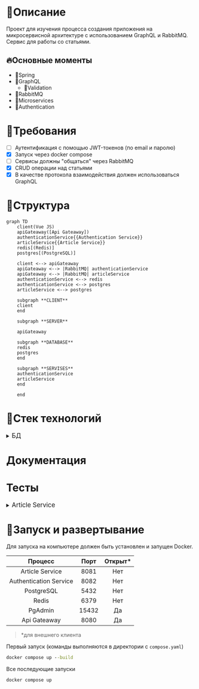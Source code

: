 # 📃Описание
Проект для изучения процесса
создания приложения на микросервисной архитектуре
с использованием GraphQL и RabbitMQ.\
Сервис для работы со статьями.
## 🔥Основные моменты
* 🔶Spring
* 🔶GraphQL
  * 🔶Validation
* 🔶RabbitMQ
* 🔶Microservices
* 🔶Authentication
# 📗Требования
- [ ] Аутентификация с помощью JWT-токенов (по email и паролю)
- [x] Запуск через docker compose
- [ ] Сервисы должны "общаться" через RabbitMQ
- [x] CRUD операции над статьями
- [x] В качестве протокола взаимодействия должен использоваться GraphQL
# 🎨Структура
```mermaid
graph TD
    client(Vue JS)
    apiGateaway([Api Gateaway])
    authenticationService{{Authentication Service}}
    articleService{{Article Service}}
    redis[(Redis)]
    postgres[(PostgreSQL)]

    client <--> apiGateaway
    apiGateaway <--> |RabbitMQ| authenticationService
    apiGateaway <--> |RabbitMQ| articleService
    authenticationService <--> redis
    authenticationService <--> postgres
    articleService <--> postgres

    subgraph **CLIENT**
    client
    end

    subgraph **SERVER**

    apiGateaway

    subgraph **DATABASE**
    redis
    postgres
    end

    subgraph **SERVISES**
    authenticationService
    articleService
    end

    end
```
# 🔧Стек технологий

<details>
<summary>
<big>БД</big>
</summary>

* Redis
* PostgreSQL

</details>

# Документация
# Тесты

<details>
<summary>
<big>Article Service</big>
</summary>

### Получение всех статей
Запрос
```graphql
query getArticles{
  getAllArticles {
      id,
      title,
      content
  }
}
```
Ответ
```json
{
    "data": {
        "getAllArticles": [
            {
                "id": "2",
                "title": "some title",
                "content": "some content"
            },
            {
                "id": "3",
                "title": "some title",
                "content": "some content"
            }
        ]
    }
}
```
### Получение отдельной статьи
Запрос
```graphql
query getArticle{
    getArticle(id: 2){
        title,
        content
    }
}
```
Ответ
```json
{
    "data": {
        "getArticle": {
            "title": "some title",
            "content": "some content"
        }
    }
}
```
### Создание статьи
Запрос
```graphql
mutation createArticle{
    createArticle(title: "some title", content: "some content"){
        id,
        title,
        content
    }
}
```
Ответ
```json
{
    "data": {
        "createArticle": {
            "id": "4",
            "title": "some title",
            "content": "some content"
        }
    }
}
```
### Изменение статьи
Запрос
```graphql
mutation updateArticle{
    updateArticle(id: 4, title: "new_title"){
        title,
        content
    }
}
```
Ответ
```json
{
    "data": {
        "updateArticle": {
            "title": "new_title",
            "content": "some content"
        }
    }
}
```
### Удаление статьи
Запрос
```graphql
mutation deleteArticle{
    deleteArticle(id: 4)
}
```
Ответ
```json
{
    "data": {
        "deleteArticle": null
    }
}
```

</details>

# 🔧Запуск и развертывание
Для запуска на компьютере должен быть установлен и запущен Docker.

|         Процесс         |  Порт  | Открыт*  |
|:-----------------------:|:------:|:--------:|
|     Article Service     |  8081  |   Нет    |
| Authentication Service  |  8082  |   Нет    |
|       PostgreSQL        |  5432  |   Нет    |
|          Redis          |  6379  |   Нет    |
|         PgAdmin         | 15432  |    Да    |
|      Api Gateaway       |  8080  |    Да    |

> *для внешнего клиента

Первый запуск (команды выполняются в директории с `compose.yaml`)
```bat
docker compose up --build
```
Все последующие запуски
```bat
docker compose up
```
